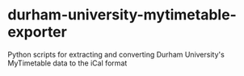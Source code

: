 # durham-university-mytimetable-exporter
Python scripts for extracting and converting Durham University's MyTimetable data to the iCal format
